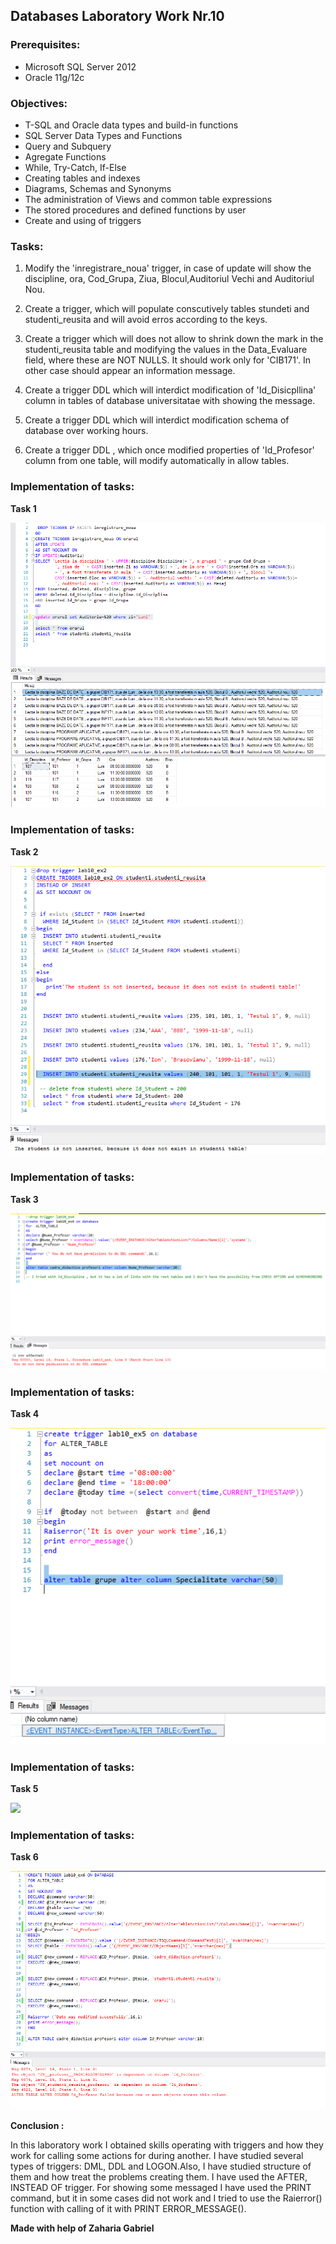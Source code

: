 ## Databases Laboratory Work Nr.10


### Prerequisites:
  - Microsoft SQL Server 2012
  - Oracle 11g/12c

### Objectives:
  - T-SQL and Oracle data types and build-in functions
  - SQL Server Data Types and Functions
  - Query and Subquery
  - Agregate Functions
  - While, Try-Catch, If-Else
  - Creating tables and indexes
  - Diagrams, Schemas and Synonyms
  - The administration of Views and common table expressions
  - The stored procedures and defined functions by user
  - Create and using of triggers
  
 ### Tasks: 
 
 1. Modify the 'inregistrare_noua' trigger, in case of update will show the discipline, ora, Cod_Grupa, Ziua, Blocul,Auditoriul
 Vechi and Auditoriul Nou.  
 
 2. Create a trigger, which will populate conscutively tables stundeti and studenti_reusita and will avoid erros according to the
 keys. 
 
 3. Create a trigger which will does not allow to shrink down the mark in the studenti_reusita table and modifying the values in the
 Data_Evaluare field, where these are NOT NULLS. It should work only for 'CIB171'. In other case should appear an information
 message. 
 
 4. Create a trigger DDL which will interdict modification of 'Id_Disicpllina' column  in tables of database universitatae with
 showing the message. 
 
 5. Create a trigger DDL which will interdict modification schema of database over working hours. 
 
 6. Create a trigger DDL , which once modified properties of 'Id_Profesor' column from one table, will modify automatically in allow
 tables. 
 
 
### Implementation of tasks: 
 
 **Task 1** 
 
 ![](https://github.com/denisdumitras/BD/blob/master/Lab10/screenshots/Task1.PNG) 


  ### Implementation of tasks: 
 
 **Task 2** 
 
 ![](https://github.com/denisdumitras/BD/blob/master/Lab10/screenshots/Task2.PNG)  

  ### Implementation of tasks: 
 
 **Task 3** 
 
 ![](https://github.com/denisdumitras/BD/blob/master/Lab10/screenshots/Task4.PNG)  


  ### Implementation of tasks: 
 
 **Task 4** 
 
 ![](https://github.com/denisdumitras/BD/blob/master/Lab10/screenshots/Task5.PNG)  

  ### Implementation of tasks: 
 
 **Task 5** 
 
 ![](https://github.com/gzaharia/BDC_Labs/blob/master/Laboratory_Work_N10/Screens/Task5.PNG)  

  ### Implementation of tasks: 
 
 **Task 6** 
 
 ![](https://github.com/denisdumitras/BD/blob/master/Lab10/screenshots/Task6.PNG)  


 **Conclusion :**  

In this laboratory work I obtained skills operating with triggers and how they work for calling some actions for during 
another. I have studied several types of triggers: DML, DDL and LOGON.Also, I have studied structure of them and how treat the
problems creating them. I have used the AFTER, INSTEAD OF trigger. For showing some messaged I have used the PRINT command, but 
it in some cases did not work and I tried to use the Raierror() function with calling of it with PRINT ERROR_MESSAGE().
 
 **Made with help of Zaharia Gabriel**
 
 
 
